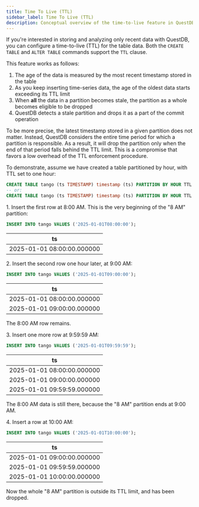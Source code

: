 ```yaml
---
title: Time To Live (TTL)
sidebar_label: Time To Live (TTL)
description: Conceptual overview of the time-to-live feature in QuestDB. Use it to limit data size.
---
```


If you're interested in storing and analyzing only recent data with QuestDB, you
can configure a time-to-live (TTL) for the table data. Both the `CREATE TABLE`
and `ALTER TABLE` commands support the `TTL` clause.

This feature works as follows:

1. The age of the data is measured by the most recent timestamp stored in the table
2. As you keep inserting time-series data, the age of the oldest data starts
   exceeding its TTL limit
3. When **all** the data in a partition becomes stale, the partition as a whole
   becomes eligible to be dropped
4. QuestDB detects a stale partition and drops it as a part of the commit
   operation

To be more precise, the latest timestamp stored in a given partition does not
matter. Instead, QuestDB considers the entire time period for which a partition
is responsible. As a result, it will drop the partition only when the end of
that period falls behind the TTL limit. This is a compromise that favors a low
overhead of the TTL enforcement procedure.

To demonstrate, assume we have created a table partitioned by hour, with TTL set
to one hour:

```sql
CREATE TABLE tango (ts TIMESTAMP) timestamp (ts) PARTITION BY HOUR TTL 1 HOUR;
-- or:
CREATE TABLE tango (ts TIMESTAMP) timestamp (ts) PARTITION BY HOUR TTL 1H;
```

1\. Insert the first row at 8:00 AM. This is the very beginning of the "8 AM"
partition:

```sql
INSERT INTO tango VALUES ('2025-01-01T08:00:00');
```

| ts |
|----|
| 2025-01-01 08:00:00.000000 |

2\. Insert the second row one hour later, at 9:00 AM:

```sql
INSERT INTO tango VALUES ('2025-01-01T09:00:00');
```

| ts |
|----|
| 2025-01-01 08:00:00.000000 |
| 2025-01-01 09:00:00.000000 |

The 8:00 AM row remains.

3\. Insert one more row at 9:59:59 AM:

```sql
INSERT INTO tango VALUES ('2025-01-01T09:59:59');
```

| ts |
|----|
| 2025-01-01 08:00:00.000000 |
| 2025-01-01 09:00:00.000000 |
| 2025-01-01 09:59:59.000000 |

The 8:00 AM data is still there, because the "8 AM" partition ends at 9:00 AM.

4\. Insert a row at 10:00 AM:

```sql
INSERT INTO tango VALUES ('2025-01-01T10:00:00');
```

| ts |
|----|
| 2025-01-01 09:00:00.000000 |
| 2025-01-01 09:59:59.000000 |
| 2025-01-01 10:00:00.000000 |

Now the whole "8 AM" partition is outside its TTL limit, and has been dropped.

